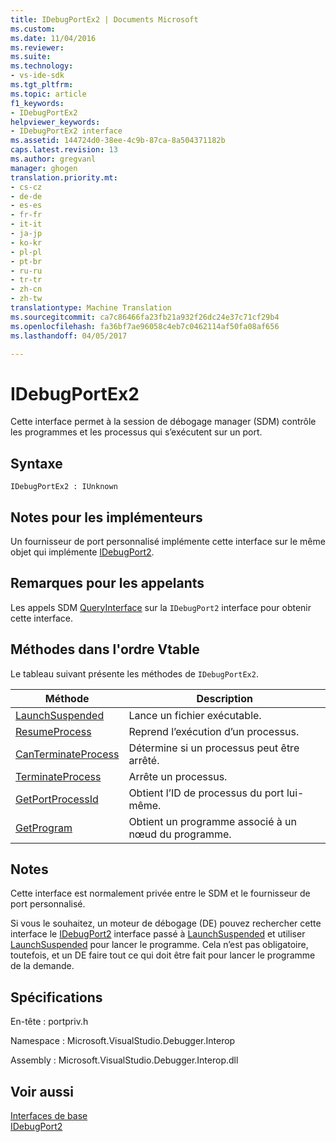 ```yaml
---
title: IDebugPortEx2 | Documents Microsoft
ms.custom: 
ms.date: 11/04/2016
ms.reviewer: 
ms.suite: 
ms.technology:
- vs-ide-sdk
ms.tgt_pltfrm: 
ms.topic: article
f1_keywords:
- IDebugPortEx2
helpviewer_keywords:
- IDebugPortEx2 interface
ms.assetid: 144724d0-38ee-4c9b-87ca-8a504371182b
caps.latest.revision: 13
ms.author: gregvanl
manager: ghogen
translation.priority.mt:
- cs-cz
- de-de
- es-es
- fr-fr
- it-it
- ja-jp
- ko-kr
- pl-pl
- pt-br
- ru-ru
- tr-tr
- zh-cn
- zh-tw
translationtype: Machine Translation
ms.sourcegitcommit: ca7c86466fa23fb21a932f26dc24e37c71cf29b4
ms.openlocfilehash: fa36bf7ae96058c4eb7c0462114af50fa08af656
ms.lasthandoff: 04/05/2017

---
```

# <a name="idebugportex2"></a>IDebugPortEx2
Cette interface permet à la session de débogage manager (SDM) contrôle les programmes et les processus qui s’exécutent sur un port.  
  
## <a name="syntax"></a>Syntaxe  
  
```  
IDebugPortEx2 : IUnknown  
```  
  
## <a name="notes-for-implementers"></a>Notes pour les implémenteurs  
 Un fournisseur de port personnalisé implémente cette interface sur le même objet qui implémente [IDebugPort2](../../../extensibility/debugger/reference/idebugport2.md).  
  
## <a name="notes-for-callers"></a>Remarques pour les appelants  
 Les appels SDM [QueryInterface](/cpp/atl/queryinterface) sur la `IDebugPort2` interface pour obtenir cette interface.  
  
## <a name="methods-in-vtable-order"></a>Méthodes dans l'ordre Vtable  
 Le tableau suivant présente les méthodes de `IDebugPortEx2`.  
  
|Méthode|Description|  
|------------|-----------------|  
|[LaunchSuspended](../../../extensibility/debugger/reference/idebugportex2-launchsuspended.md)|Lance un fichier exécutable.|  
|[ResumeProcess](../../../extensibility/debugger/reference/idebugportex2-resumeprocess.md)|Reprend l’exécution d’un processus.|  
|[CanTerminateProcess](../../../extensibility/debugger/reference/idebugportex2-canterminateprocess.md)|Détermine si un processus peut être arrêté.|  
|[TerminateProcess](../../../extensibility/debugger/reference/idebugportex2-terminateprocess.md)|Arrête un processus.|  
|[GetPortProcessId](../../../extensibility/debugger/reference/idebugportex2-getportprocessid.md)|Obtient l’ID de processus du port lui-même.|  
|[GetProgram](../../../extensibility/debugger/reference/idebugportex2-getprogram.md)|Obtient un programme associé à un nœud du programme.|  
  
## <a name="remarks"></a>Notes  
 Cette interface est normalement privée entre le SDM et le fournisseur de port personnalisé.  
  
 Si vous le souhaitez, un moteur de débogage (DE) pouvez rechercher cette interface le [IDebugPort2](../../../extensibility/debugger/reference/idebugport2.md) interface passé à [LaunchSuspended](../../../extensibility/debugger/reference/idebugenginelaunch2-launchsuspended.md) et utiliser [LaunchSuspended](../../../extensibility/debugger/reference/idebugportex2-launchsuspended.md) pour lancer le programme. Cela n’est pas obligatoire, toutefois, et un DE faire tout ce qui doit être fait pour lancer le programme de la demande.  
  
## <a name="requirements"></a>Spécifications  
 En-tête : portpriv.h  
  
 Namespace : Microsoft.VisualStudio.Debugger.Interop  
  
 Assembly : Microsoft.VisualStudio.Debugger.Interop.dll  
  
## <a name="see-also"></a>Voir aussi  
 [Interfaces de base](../../../extensibility/debugger/reference/core-interfaces.md)   
 [IDebugPort2](../../../extensibility/debugger/reference/idebugport2.md)
